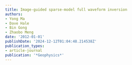 ```yaml
---
title: Image-guided sparse-model full waveform inversion
authors:
- Yong Ma
- Dave Hale
- Bin Gong
- Zhaobo Meng
date: '2012-01-01'
publishDate: '2024-12-12T01:04:48.214538Z'
publication_types:
- article-journal
publication: '*Geophysics*'
---
```

